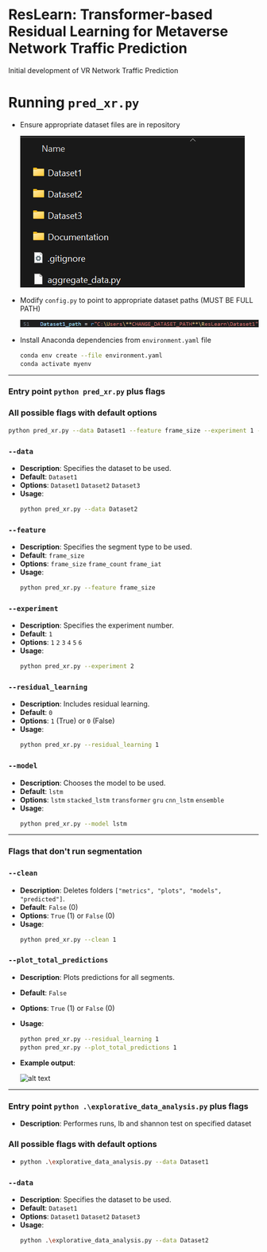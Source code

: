 # ResLearn: Transformer-based Residual Learning for Metaverse Network Traffic Prediction
Initial development of VR Network Traffic Prediction

# Running `pred_xr.py`
- Ensure appropriate dataset files are in repository

  ![alt text](Documentation\image3.png)
- Modify `config.py` to point to appropriate dataset paths (MUST BE FULL PATH)

    ![alt text](Documentation\image5.png)
- Install Anaconda dependencies from `environment.yaml` file
  ```bash
  conda env create --file environment.yaml
  conda activate myenv
  ```
---
### Entry point `python pred_xr.py` plus flags
### All possible flags with default options
  ```bash
  python pred_xr.py --data Dataset1 --feature frame_size --experiment 1 --residual_learning 0 --model lstm
  ```
### `--data`
- **Description**: Specifies the dataset to be used.
- **Default**: `Dataset1`
- **Options**: `Dataset1` `Dataset2` `Dataset3`
- **Usage**:
  ```bash
  python pred_xr.py --data Dataset2
### `--feature`
- **Description**: Specifies the segment type to be used.
- **Default**: `frame_size`
- **Options**: `frame_size` `frame_count` `frame_iat`
- **Usage**:
  ```bash
  python pred_xr.py --feature frame_size
### `--experiment`
- **Description**: Specifies the experiment number.
- **Default**: `1`
- **Options**: `1` `2` `3` `4` `5` `6`
- **Usage**:
  ```bash
  python pred_xr.py --experiment 2
### `--residual_learning`
- **Description**: Includes residual learning.
- **Default**: `0`
- **Options**: `1` (True) or `0` (False)
- **Usage**:
  ```bash
  python pred_xr.py --residual_learning 1
### `--model`
- **Description**: Chooses the model to be used.
- **Default**: `lstm`
- **Options**: `lstm` `stacked_lstm` `transformer` `gru` `cnn_lstm` `ensemble`
- **Usage**:
  ```bash
  python pred_xr.py --model lstm
---
### Flags that don't run segmentation
### `--clean`
- **Description**: Deletes folders `["metrics", "plots", "models", "predicted"]`.
- **Default**: `False` (0)
- **Options**: `True` (1) or `False` (0)
- **Usage**: 
  ```bash
  python pred_xr.py --clean 1
### `--plot_total_predictions`
- **Description**: Plots predictions for all segments.
- **Default**: `False`
- **Options**: `True` (1) or `False` (0)
- **Usage**:
  ```bash
  python pred_xr.py --residual_learning 1 
  python pred_xr.py --plot_total_predictions 1
- **Example output**:

  ![alt text](Documentation\all_metrics_for_all_segments.jpg)

---
### Entry point `python .\explorative_data_analysis.py` plus flags
- **Description**: Performes runs, lb and shannon test on specified dataset
### All possible flags with default options
- 
  ```bash
  python .\explorative_data_analysis.py --data Dataset1
### `--data`
- **Description**: Specifies the dataset to be used.
- **Default**: `Dataset1`
- **Options**: `Dataset1` `Dataset2` `Dataset3`
- **Usage**:
  ```bash
  python .\explorative_data_analysis.py --data Dataset2